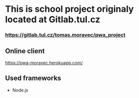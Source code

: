 # This is school project originaly located at Gitlab.tul.cz
### https://gitlab.tul.cz/tomas.moravec/pwa_project

## Online client
https://pwa-moravec.herokuapp.com/

## Used frameworks
* Node.js
